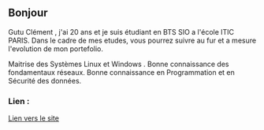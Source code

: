 
## Bonjour
Gutu Clément , j'ai 20 ans et je suis étudiant en BTS SIO a l'école ITIC PARIS. Dans le cadre de mes etudes, vous pourrez suivre au fur et a mesure l'evolution de mon portefolio.

Maitrise des Systèmes
Linux et Windows .
Bonne connaissance des
fondamentaux réseaux.
Bonne connaissance en
Programmation et en
Sécurité des données.

 ### Lien :
[Lien vers le site](https://clementgutu.github.io/Portfolio/)



